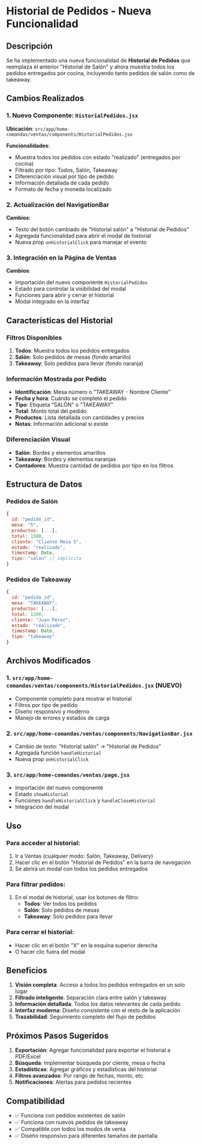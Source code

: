 # Historial de Pedidos - Nueva Funcionalidad

## Descripción

Se ha implementado una nueva funcionalidad de **Historial de Pedidos** que reemplaza el anterior "Historial de Salón" y ahora muestra todos los pedidos entregados por cocina, incluyendo tanto pedidos de salón como de takeaway.

## Cambios Realizados

### 1. Nuevo Componente: `HistorialPedidos.jsx`

**Ubicación**: `src/app/home-comandas/ventas/components/HistorialPedidos.jsx`

**Funcionalidades**:
- Muestra todos los pedidos con estado "realizado" (entregados por cocina)
- Filtrado por tipo: Todos, Salón, Takeaway
- Diferenciación visual por tipo de pedido
- Información detallada de cada pedido
- Formato de fecha y moneda localizado

### 2. Actualización del NavigationBar

**Cambios**:
- Texto del botón cambiado de "Historial salón" a "Historial de Pedidos"
- Agregada funcionalidad para abrir el modal de historial
- Nueva prop `onHistorialClick` para manejar el evento

### 3. Integración en la Página de Ventas

**Cambios**:
- Importación del nuevo componente `HistorialPedidos`
- Estado para controlar la visibilidad del modal
- Funciones para abrir y cerrar el historial
- Modal integrado en la interfaz

## Características del Historial

### Filtros Disponibles
1. **Todos**: Muestra todos los pedidos entregados
2. **Salón**: Solo pedidos de mesas (fondo amarillo)
3. **Takeaway**: Solo pedidos para llevar (fondo naranja)

### Información Mostrada por Pedido
- **Identificación**: Mesa número o "TAKEAWAY - Nombre Cliente"
- **Fecha y hora**: Cuándo se completó el pedido
- **Tipo**: Etiqueta "SALÓN" o "TAKEAWAY"
- **Total**: Monto total del pedido
- **Productos**: Lista detallada con cantidades y precios
- **Notas**: Información adicional si existe

### Diferenciación Visual
- **Salón**: Bordes y elementos amarillos
- **Takeaway**: Bordes y elementos naranjas
- **Contadores**: Muestra cantidad de pedidos por tipo en los filtros

## Estructura de Datos

### Pedidos de Salón
```javascript
{
  id: "pedido_id",
  mesa: "5",
  productos: [...],
  total: 1500,
  cliente: "Cliente Mesa 5",
  estado: "realizado",
  timestamp: Date,
  tipo: "salon" // implícito
}
```

### Pedidos de Takeaway
```javascript
{
  id: "pedido_id",
  mesa: "TAKEAWAY",
  productos: [...],
  total: 1200,
  cliente: "Juan Pérez",
  estado: "realizado",
  timestamp: Date,
  tipo: "takeaway"
}
```

## Archivos Modificados

### 1. `src/app/home-comandas/ventas/components/HistorialPedidos.jsx` (NUEVO)
- Componente completo para mostrar el historial
- Filtros por tipo de pedido
- Diseño responsivo y moderno
- Manejo de errores y estados de carga

### 2. `src/app/home-comandas/ventas/components/NavigationBar.jsx`
- Cambio de texto: "Historial salón" → "Historial de Pedidos"
- Agregada función `handleHistorial`
- Nueva prop `onHistorialClick`

### 3. `src/app/home-comandas/ventas/page.jsx`
- Importación del nuevo componente
- Estado `showHistorial`
- Funciones `handleHistorialClick` y `handleCloseHistorial`
- Integración del modal

## Uso

### Para acceder al historial:
1. Ir a Ventas (cualquier modo: Salón, Takeaway, Delivery)
2. Hacer clic en el botón "Historial de Pedidos" en la barra de navegación
3. Se abrirá un modal con todos los pedidos entregados

### Para filtrar pedidos:
1. En el modal de historial, usar los botones de filtro:
   - **Todos**: Ver todos los pedidos
   - **Salón**: Solo pedidos de mesas
   - **Takeaway**: Solo pedidos para llevar

### Para cerrar el historial:
- Hacer clic en el botón "X" en la esquina superior derecha
- O hacer clic fuera del modal

## Beneficios

1. **Visión completa**: Acceso a todos los pedidos entregados en un solo lugar
2. **Filtrado inteligente**: Separación clara entre salón y takeaway
3. **Información detallada**: Todos los datos relevantes de cada pedido
4. **Interfaz moderna**: Diseño consistente con el resto de la aplicación
5. **Trazabilidad**: Seguimiento completo del flujo de pedidos

## Próximos Pasos Sugeridos

1. **Exportación**: Agregar funcionalidad para exportar el historial a PDF/Excel
2. **Búsqueda**: Implementar búsqueda por cliente, mesa o fecha
3. **Estadísticas**: Agregar gráficos y estadísticas del historial
4. **Filtros avanzados**: Por rango de fechas, monto, etc.
5. **Notificaciones**: Alertas para pedidos recientes

## Compatibilidad

- ✅ Funciona con pedidos existentes de salón
- ✅ Funciona con nuevos pedidos de takeaway
- ✅ Compatible con todos los modos de venta
- ✅ Diseño responsivo para diferentes tamaños de pantalla
